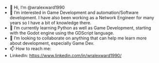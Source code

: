 - 👋 Hi, I’m @wralexward1990
- 👀 I’m interested in Game Development and automation/Software development. I have also been working as a Network Engineer for many years so I have a bit of knowledge there.
- 🌱 I’m currently learning Python as well as Game Development, starting with the Godot engine using the GDScript language.
- 💞️ I’m looking to collaborate on anything that can help me learn more about development, especially Game Dev.
- 📫 How to reach me:
- LinkedIn: https://www.linkedin.com/in/wralexward1990/

<!---
wralexward1990/wralexward1990 is a ✨ special ✨ repository because its `README.md` (this file) appears on your GitHub profile.
You can click the Preview link to take a look at your changes.
--->

